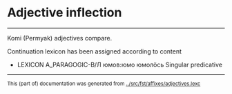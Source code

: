 # Adjective inflection
----
Komi (Permyak) adjectives compare.

Continuation lexicon has been assigned according to <pos/> content























* LEXICON A_PARAGOGIC-В/Л  юмов:юмо юмолӧсь
Singular predicative 





* * *
<small>This (part of) documentation was generated from [../src/fst/affixes/adjectives.lexc](http://github.com/giellalt/lang-koi/blob/main/../src/fst/affixes/adjectives.lexc)</small>